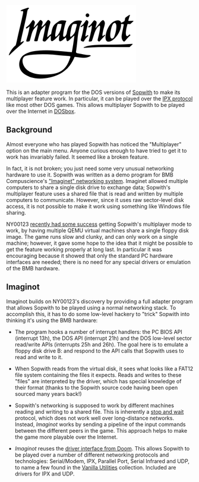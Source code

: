 
![Imaginot logo](imaginot.svg)

This is an adapter program for the DOS versions of
[Sopwith](https://en.wikipedia.org/wiki/Sopwith\_%28video_game%29)
to make its multiplayer feature work. In particular, it can be played
over the
[IPX protocol](https://en.wikipedia.org/wiki/Internetwork_Packet_Exchange)
like most other DOS games. This allows multiplayer
Sopwith to be played over the Internet in [DOSbox](https://www.dosbox.com/).

## Background

Almost everyone who has played Sopwith has noticed the "Multiplayer"
option on the main menu. Anyone curious enough to have tried to get it
to work has invariably failed. It seemed like a broken feature.

In fact, it is not broken; you just need some very unusual networking
hardware to use it. Sopwith was written as a demo program for BMB
Compuscience's
["Imaginet" networking system](https://fragglet.github.io/sdl-sopwith/history.html#imaginet).
Imaginet allowed multiple computers to share a single disk drive to
exchange data; Sopwith's multiplayer feature uses a shared file that is
read and written by multiple computers to communicate. However, since it
uses raw sector-level disk access, it is not possible to make it work
using something like Windows file sharing.

NY00123 [recently had some success](https://www.youtube.com/watch?v=HxEBEqbuIqI)
getting Sopwith's multiplayer mode to work, by having multiple QEMU
virtual machines share a single floppy disk image. The game runs slow
and clunky, and can only work on a single machine; however, it gave
some hope to the idea that it might be possible to get the feature
working properly at long last. In particular it was encouraging
because it showed that only the standard PC hardware interfaces
are needed; there is no need for any special drivers or emulation of
the BMB hardware.

## Imaginot

Imaginot builds on NY00123's discovery by providing a full adapter
program that allows Sopwith to be played using a normal networking
stack. To accomplish this, it has to do some low-level hackery to
"trick" Sopwith into thinking it's using the BMB hardware:

* The program hooks a number of interrupt handlers: the PC BIOS API
  (interrupt 13h), the DOS API (interrupt 21h) and the DOS low-level
  sector read/write APIs (interrupts 25h and 26h). The goal here is to
  emulate a floppy disk drive B: and respond to the API calls that
  Sopwith uses to read and write to it.

* When Sopwith reads from the virtual disk, it sees what looks like a
  FAT12 file system containing the files it expects. Reads and writes
  to these "files" are interpreted by the driver, which has special
  knowledge of their format (thanks to the Sopwith source code having
  been open sourced many years back!)

* Sopwith's networking is supposed to work by different machines
  reading and writing to a shared file.
  This is inherently a [stop and wait](https://en.wikipedia.org/wiki/Stop-and-wait_ARQ)
  protocol, which does not work well over long-distance networks.
  Instead, *Imaginot* works by sending a pipeline of the input commands
  between the different peers in the game. This approach helps to make
  the game more playable over the Internet.

* *Imaginot* reuses the [driver interface from Doom](https://doomwiki.org/wiki/Doom_networking_component).
  This allows Sopwith to be played over a number of different networking
  protocols and technologies: Serial/Modem, IPX, Parallel Port, Serial
  Infrared and UDP, to name a few found in the
  [Vanilla Utilities](https://github.com/fragglet/vanilla-utilities)
  collection. Included are drivers for IPX and UDP.

